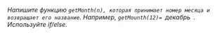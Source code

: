 _Напишите функцию `getMonth(n), которая принимает номер месяца и возвращает его название`. Например, `getMounth(12)= `декабрь` `. Используйте if/else._